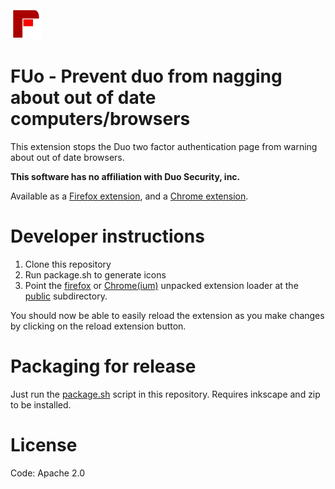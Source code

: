 <img src="logo.svg" alt="FUo logo" width="50" height="50" />

# FUo - Prevent duo from nagging about out of date computers/browsers
This extension stops the Duo two factor authentication page from warning about out of date browsers.

**This software has no affiliation with Duo Security, inc.**

Available as a [Firefox extension](https://addons.mozilla.org/en-US/firefox/addon/fuo/), and a [Chrome extension](https://chrome.google.com/webstore/detail/fuo/khkepdnblbdignelmabicolaneiellla).

# Developer instructions

1. Clone this repository
1. Run package.sh to generate icons
1. Point the [firefox](https://developer.mozilla.org/en-US/docs/Mozilla/Add-ons/WebExtensions/Your_first_WebExtension#Trying_it_out?) or [Chrome(ium)](https://developer.chrome.com/extensions/getstarted#manifest) unpacked extension loader at the [public](./public) subdirectory.

You should now be able to easily reload the extension as you make changes by clicking on the reload extension button.

# Packaging for release

Just run the [package.sh](./package.sh) script in this repository. Requires inkscape and zip to be installed.

# License
Code: Apache 2.0
